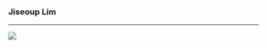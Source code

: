 <div>
<!--   <img align="right" src="https://github-readme-stats.vercel.app/api/top-langs/?username=Jiseoup&theme=dracula&exclude_repo=Computer-Science-Engineering&layout=compact&langs_count=10"/> -->
  
  ### Jiseoup Lim
  ---
  <a href="https://github.com/Jiseoup"><img src="https://hits.seeyoufarm.com/api/count/incr/badge.svg?url=https%3A%2F%2Fgithub.com%2FJiseoup%2F&count_bg=%23555555&title_bg=%23555555&icon=github.svg&icon_color=%23E7E7E7&title=GitHub&edge_flat=false"/></a>
  
  <br>
</div>
